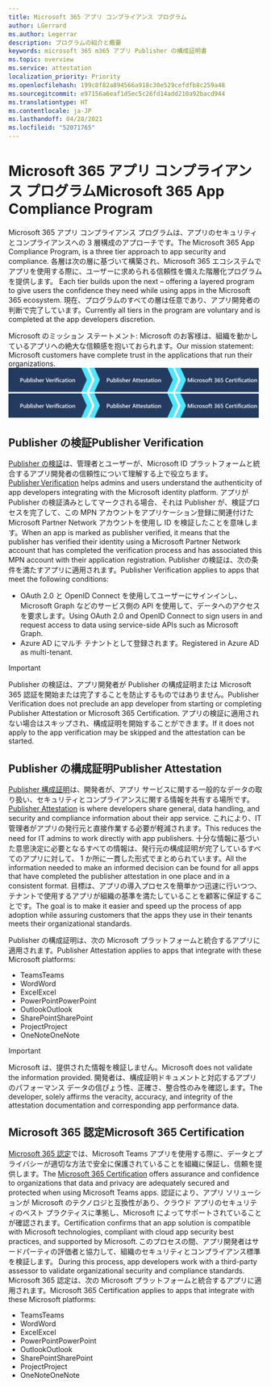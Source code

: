 ```yaml
---
title: Microsoft 365 アプリ コンプライアンス プログラム
author: LGerrard
ms.author: Legerrar
description: プログラムの紹介と概要
keywords: microsoft 365 m365 アプリ Publisher の構成証明書
ms.topic: overview
ms.service: attestation
localization_priority: Priority
ms.openlocfilehash: 199c8f82a894566a918c30e529cefdfb8c259a48
ms.sourcegitcommit: e97156a6eaf1d5ec5c26fd14add210a92bacd944
ms.translationtype: HT
ms.contentlocale: ja-JP
ms.lasthandoff: 04/28/2021
ms.locfileid: "52071765"
---
```

# <a name="microsoft-365-app-compliance-program"></a><span data-ttu-id="5364b-104">Microsoft 365 アプリ コンプライアンス プログラム</span><span class="sxs-lookup"><span data-stu-id="5364b-104">Microsoft 365 App Compliance Program</span></span>

<span data-ttu-id="5364b-105">Microsoft 365 アプリ コンプライアンス プログラムは、アプリのセキュリティとコンプライアンスへの 3 層構成のアプローチです。</span><span class="sxs-lookup"><span data-stu-id="5364b-105">The Microsoft 365 App Compliance Program, is a three tier approach to app security and compliance.</span></span> <span data-ttu-id="5364b-106">各層は次の層に基づいて構築され、Microsoft 365 エコシステムでアプリを使用する際に、ユーザーに求められる信頼性を備えた階層化プログラムを提供します。 </span><span class="sxs-lookup"><span data-stu-id="5364b-106">Each tier builds upon the next – offering a layered program to give users the confidence they need while using apps in the Microsoft 365 ecosystem.</span></span> <span data-ttu-id="5364b-107">現在、プログラムのすべての層は任意であり、アプリ開発者の判断で完了しています。</span><span class="sxs-lookup"><span data-stu-id="5364b-107">Currently all tiers in the program are voluntary and is completed at the app developers discretion.</span></span> 

<span data-ttu-id="5364b-108">Microsoft のミッション ステートメント: Microsoft のお客様は、組織を動かしているアプリへの絶大な信頼感を抱いておられます。</span><span class="sxs-lookup"><span data-stu-id="5364b-108">Our mission statement: Microsoft customers have complete trust in the applications that run their organizations.</span></span>
  <span data-ttu-id="5364b-109">![アプリのコンプライアンスに対する 3 層構成のアプローチ](media/Microsoft-App-Compliance-Overview.png)</span><span class="sxs-lookup"><span data-stu-id="5364b-109">![3 Tier Approach to App Compliance](media/Microsoft-App-Compliance-Overview.png)</span></span> 

## <a name="publisher-verification"></a><span data-ttu-id="5364b-110">Publisher の検証</span><span class="sxs-lookup"><span data-stu-id="5364b-110">Publisher Verification</span></span>

<span data-ttu-id="5364b-111">[Publisher の検証](https://docs.microsoft.com/azure/active-directory/develop/publisher-verification-overview)は、管理者とユーザーが、Microsoft ID プラットフォームと統合するアプリ開発者の信頼性について理解する上で役立ちます。</span><span class="sxs-lookup"><span data-stu-id="5364b-111">[Publisher Verification](https://docs.microsoft.com/azure/active-directory/develop/publisher-verification-overview) helps admins and users understand the authenticity of app developers integrating with the Microsoft identity platform.</span></span> <span data-ttu-id="5364b-112">アプリが Publisher の検証済みとしてマークされる場合、それは Publisher が、検証プロセスを完了して、この MPN アカウントをアプリケーション登録に関連付けた Microsoft Partner Network アカウントを使用し ID を検証したことを意味します。</span><span class="sxs-lookup"><span data-stu-id="5364b-112">When an app is marked as publisher verified, it means that the publisher has verified their identity using a Microsoft Partner Network account that has completed the verification process and has associated this MPN account with their application registration.</span></span>
<span data-ttu-id="5364b-113">Publisher の検証は、次の条件を満たすアプリに適用されます。</span><span class="sxs-lookup"><span data-stu-id="5364b-113">Publisher Verification applies to apps that meet the following conditions:</span></span>  
- <span data-ttu-id="5364b-114">OAuth 2.0 と OpenID Connect を使用してユーザーにサインインし、Microsoft Graph などのサービス側の API を使用して、データへのアクセスを要求します。</span><span class="sxs-lookup"><span data-stu-id="5364b-114">Using OAuth 2.0 and OpenID Connect to sign users in and request access to data using service-side APIs such as Microsoft Graph.</span></span> 
- <span data-ttu-id="5364b-115">Azure AD にマルチ テナントとして登録されます。</span><span class="sxs-lookup"><span data-stu-id="5364b-115">Registered in Azure AD as multi-tenant.</span></span>  

> [!IMPORTANT]
> <span data-ttu-id="5364b-116">Publisher の検証は、アプリ開発者が Publisher の構成証明または Microsoft 365 認証を開始または完了することを防止するものではありません。</span><span class="sxs-lookup"><span data-stu-id="5364b-116">Publisher Verification does not preclude an app developer from starting or completing Publisher Attestation or Microsoft 365 Certification.</span></span> <span data-ttu-id="5364b-117">アプリの検証に適用されない場合はスキップされ、構成証明を開始することができます。</span><span class="sxs-lookup"><span data-stu-id="5364b-117">If it does not apply to the app verification may be skipped and the attestation can be started.</span></span>

## <a name="publisher-attestation"></a><span data-ttu-id="5364b-118">Publisher の構成証明</span><span class="sxs-lookup"><span data-stu-id="5364b-118">Publisher Attestation</span></span>

<span data-ttu-id="5364b-119">[Publisher 構成証明](https://docs.microsoft.com/microsoft-365-app-certification/docs/enterprise-app-attestation-guide)は、開発者が、アプリ サービスに関する一般的なデータの取り扱い、セキュリティとコンプライアンスに関する情報を共有する場所です。</span><span class="sxs-lookup"><span data-stu-id="5364b-119">[Publisher Attestation](https://docs.microsoft.com/microsoft-365-app-certification/docs/enterprise-app-attestation-guide) is where developers share general, data handling, and security and compliance information about their app service.</span></span> <span data-ttu-id="5364b-120">これにより、IT 管理者がアプリの発行元と直接作業する必要が軽減されます。</span><span class="sxs-lookup"><span data-stu-id="5364b-120">This reduces the need for IT admins to work directly with app publishers.</span></span> <span data-ttu-id="5364b-121">十分な情報に基づいた意思決定に必要となるすべての情報は、発行元の構成証明が完了しているすべてのアプリに対して、 1 か所に一貫した形式でまとめられています。</span><span class="sxs-lookup"><span data-stu-id="5364b-121">All the information needed to make an informed decision can be found for all apps that have completed the publisher attestation in one place and in a consistent format.</span></span> <span data-ttu-id="5364b-122">目標は、アプリの導入プロセスを簡単かつ迅速に行いつつ、テナントで使用するアプリが組織の基準を満たしていることを顧客に保証することです。</span><span class="sxs-lookup"><span data-stu-id="5364b-122">The goal is to make it easier and speed up the process of app adoption while assuring customers that the apps they use in their tenants meets their organizational standards.</span></span>

<span data-ttu-id="5364b-123">Publisher の構成証明は、次の Microsoft プラットフォームと統合するアプリに適用されます。</span><span class="sxs-lookup"><span data-stu-id="5364b-123">Publisher Attestation applies to apps that integrate with these Microsoft platforms:</span></span>
-   <span data-ttu-id="5364b-124">Teams</span><span class="sxs-lookup"><span data-stu-id="5364b-124">Teams</span></span>
-   <span data-ttu-id="5364b-125">Word</span><span class="sxs-lookup"><span data-stu-id="5364b-125">Word</span></span>
-   <span data-ttu-id="5364b-126">Excel</span><span class="sxs-lookup"><span data-stu-id="5364b-126">Excel</span></span>
-   <span data-ttu-id="5364b-127">PowerPoint</span><span class="sxs-lookup"><span data-stu-id="5364b-127">PowerPoint</span></span> 
-   <span data-ttu-id="5364b-128">Outlook</span><span class="sxs-lookup"><span data-stu-id="5364b-128">Outlook</span></span>
- <span data-ttu-id="5364b-129">SharePoint</span><span class="sxs-lookup"><span data-stu-id="5364b-129">SharePoint</span></span>
- <span data-ttu-id="5364b-130">Project</span><span class="sxs-lookup"><span data-stu-id="5364b-130">Project</span></span>
- <span data-ttu-id="5364b-131">OneNote</span><span class="sxs-lookup"><span data-stu-id="5364b-131">OneNote</span></span>

> [!IMPORTANT]
> <span data-ttu-id="5364b-132">Microsoft は、提供された情報を検証しません。</span><span class="sxs-lookup"><span data-stu-id="5364b-132">Microsoft does not validate the information provided.</span></span> <span data-ttu-id="5364b-133">開発者は、構成証明ドキュメントと対応するアプリのパフォーマンス データの信ぴょう性、正確さ、整合性のみを確認します。</span><span class="sxs-lookup"><span data-stu-id="5364b-133">The developer, solely affirms the veracity, accuracy, and integrity of the attestation documentation and corresponding app performance data.</span></span> 

## <a name="microsoft-365-certification"></a><span data-ttu-id="5364b-134">Microsoft 365 認定</span><span class="sxs-lookup"><span data-stu-id="5364b-134">Microsoft 365 Certification</span></span>
<span data-ttu-id="5364b-135">[Microsoft 365 認定](https://docs.microsoft.com/microsoft-365-app-certification/docs/enterprise-app-certification-guide)では、Microsoft Teams アプリを使用する際に、データとプライバシーが適切な方法で安全に保護されていることを組織に保証し、信頼を提供します。</span><span class="sxs-lookup"><span data-stu-id="5364b-135">The [Microsoft 365 Certification](https://docs.microsoft.com/microsoft-365-app-certification/docs/enterprise-app-certification-guide) offers assurance and confidence to organizations that data and privacy are adequately secured and protected when using Microsoft Teams apps.</span></span> <span data-ttu-id="5364b-136">認証により、アプリ ソリューションが Microsoft のテクノロジと互換性があり、クラウド アプリのセキュリティのベスト プラクティスに準拠し、Microsoft によってサポートされていることが確認されます。</span><span class="sxs-lookup"><span data-stu-id="5364b-136">Certification confirms that an app solution is compatible with Microsoft technologies, compliant with cloud app security best practices, and supported by Microsoft.</span></span><span data-ttu-id="5364b-137"> このプロセスの間、アプリ開発者はサードパーティの評価者と協力して、組織のセキュリティとコンプライアンス標準を検証します。</span><span class="sxs-lookup"><span data-stu-id="5364b-137"> During this process, app developers work with a third-party assessor to validate organizational security and compliance standards.</span></span> <span data-ttu-id="5364b-138">Microsoft 365 認定は、次の Microsoft プラットフォームと統合するアプリに適用されます。</span><span class="sxs-lookup"><span data-stu-id="5364b-138">Microsoft 365 Certification applies to apps that integrate with these Microsoft platforms:</span></span>

-   <span data-ttu-id="5364b-139">Teams</span><span class="sxs-lookup"><span data-stu-id="5364b-139">Teams</span></span>
-   <span data-ttu-id="5364b-140">Word</span><span class="sxs-lookup"><span data-stu-id="5364b-140">Word</span></span>
-   <span data-ttu-id="5364b-141">Excel</span><span class="sxs-lookup"><span data-stu-id="5364b-141">Excel</span></span>
-   <span data-ttu-id="5364b-142">PowerPoint</span><span class="sxs-lookup"><span data-stu-id="5364b-142">PowerPoint</span></span> 
-   <span data-ttu-id="5364b-143">Outlook</span><span class="sxs-lookup"><span data-stu-id="5364b-143">Outlook</span></span>
- <span data-ttu-id="5364b-144">SharePoint</span><span class="sxs-lookup"><span data-stu-id="5364b-144">SharePoint</span></span>
- <span data-ttu-id="5364b-145">Project</span><span class="sxs-lookup"><span data-stu-id="5364b-145">Project</span></span>
- <span data-ttu-id="5364b-146">OneNote</span><span class="sxs-lookup"><span data-stu-id="5364b-146">OneNote</span></span>
